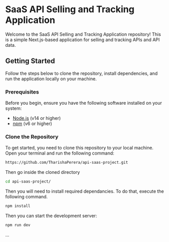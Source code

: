 # SaaS API Selling and Tracking Application

Welcome to the SaaS API Selling and Tracking Application repository! This is a simple Next.js-based application for selling and tracking APIs and API data.

## Getting Started

Follow the steps below to clone the repository, install dependencies, and run the application locally on your machine.

### Prerequisites

Before you begin, ensure you have the following software installed on your system:

- [Node.js](https://nodejs.org/) (v14 or higher)
- [npm](https://www.npmjs.com/get-npm) (v6 or higher)

### Clone the Repository

To get started, you need to clone this repository to your local machine. Open your terminal and run the following command:

```bash
https://github.com/TharishaPerera/api-saas-project.git
```
Then go inside the cloned directory
 
```bash
cd api-saas-project/
```

Then you will need to install required dependancies. To do that, execute the following command.

```bash
npm install
```

Then you can start the development server:

```bash
npm run dev
```

...
